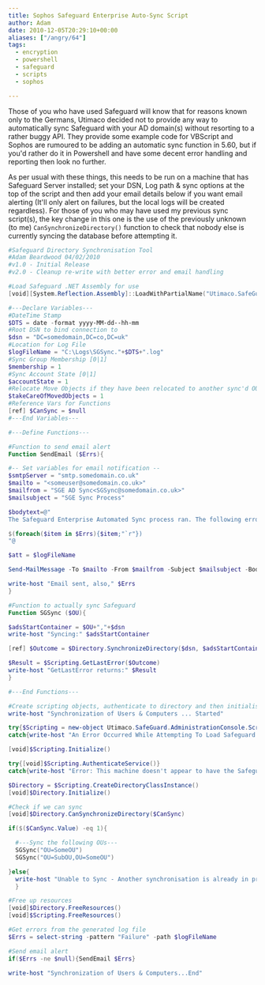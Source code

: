 ```yaml
---
title: Sophos Safeguard Enterprise Auto-Sync Script
author: Adam
date: 2010-12-05T20:29:10+00:00
aliases: ["/angry/64"]
tags:
  - encryption
  - powershell
  - safeguard
  - scripts
  - sophos

---
```

Those of you who have used Safeguard will know that for reasons known only to the Germans, Utimaco decided not to provide any way to automatically sync Safeguard with your AD domain(s) without resorting to a rather buggy API. They provide some example code for VBScript and Sophos are rumoured to be adding an automatic sync function in 5.60, but if you'd rather do it in Powershell and have some decent error handling and reporting then look no further.

As per usual with these things, this needs to be run on a machine that has Safeguard Server installed; set your DSN, Log path & sync options at the top of the script and then add your email details below if you want email alerting (It'll only alert on failures, but the local logs will be created regardless). For those of you who may have used my previous sync script(s), the key change in this one is the use of the previously unknown (to me) `CanSynchronizeDirectory()` function to check that nobody else is currently syncing the database before attempting it.

```powershell
#Safeguard Directory Synchronisation Tool
#Adam Beardwood 04/02/2010
#v1.0 - Initial Release
#v2.0 - Cleanup re-write with better error and email handling

#Load Safeguard .NET Assembly for use
[void][System.Reflection.Assembly]::LoadWithPartialName("Utimaco.SafeGuard.AdministrationConsole.Scripting")

#---Declare Variables---
#DateTime Stamp
$DTS = date -format yyyy-MM-dd--hh-mm
#Root DSN to bind connection to
$dsn = "DC=somedomain,DC=co,DC=uk"
#Location for Log File
$logFileName = "C:\Logs\SGSync."+$DTS+".log"
#Sync Group Membership [0|1]
$membership = 1
#Sync Account State [0|1]
$accountState = 1
#Relocate Move Objects if they have been relocated to another sync'd OU [0|1]
$takeCareOfMovedObjects = 1
#Reference Vars for Functions
[ref] $CanSync = $null
#---End Variables---

#---Define Functions---

#Function to send email alert
Function SendEmail ($Errs){

#-- Set variables for email notification --
$smtpServer = "smtp.somedomain.co.uk"
$mailto = "<someuser@somedomain.co.uk>"
$mailfrom = "SGE AD Sync<SGSync@somedomain.co.uk>"
$mailsubject = "SGE Sync Process"

$bodytext=@"
The Safeguard Enterprise Automated Sync process ran. The following errors occurred:

$(foreach($item in $Errs){$item;"`r"})
"@

$att = $logFileName

Send-MailMessage -To $mailto -From $mailfrom -Subject $mailsubject -Body $bodytext -Smtpserver $smtpserver -Attachments $att

write-host "Email sent, also," $Errs
}

#Function to actually sync Safeguard
Function SGSync ($OU){

$adsStartContainer = $OU+","+$dsn
write-host "Syncing:" $adsStartContainer

[ref] $Outcome = $Directory.SynchronizeDirectory($dsn, $adsStartContainer, 1, $logFileName, $membership, $accountState, $takeCareOfMovedObjects)

$Result = $Scripting.GetLastError($Outcome)
write-host "GetLastError returns:" $Result
}

#---End Functions---

#Create scripting objects, authenticate to directory and then initialise the sync process
write-host "Synchronization of Users & Computers ... Started"

try{$Scripting = new-object Utimaco.SafeGuard.AdministrationConsole.Scripting.Base}
catch{write-host "An Error Occurred While Attempting To Load Safeguard Directory Synchronisation Libraries. Quitting...";exit 0}

[void]$Scripting.Initialize()

try{[void]$Scripting.AuthenticateService()}
catch{write-host "Error: This machine doesn't appear to have the Safeguard Server component installed, so it can't authenticate in this way. Quitting...";exit 1}

$Directory = $Scripting.CreateDirectoryClassInstance()
[void]$Directory.Initialize()

#Check if we can sync
[void]$Directory.CanSynchronizeDirectory($CanSync)

if($($CanSync.Value) -eq 1){

  #---Sync the following OUs---
  SGSync("OU=SomeOU")
  SGSync("OU=SubOU,OU=SomeOU")

}else{
  write-host "Unable to Sync - Another synchronisation is already in progress"
  }

#Free up resources
[void]$Directory.FreeResources()
[void]$Scripting.FreeResources()

#Get errors from the generated log file
$Errs = select-string -pattern "Failure" -path $logFileName

#Send email alert
if($Errs -ne $null){SendEmail $Errs}

write-host "Synchronization of Users & Computers...End"
```
